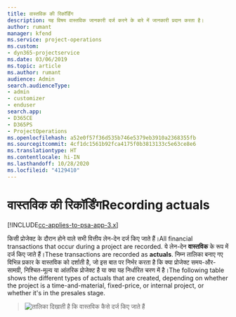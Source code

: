 ```yaml
---
title: वास्तविक की रिकॉर्डिंग
description: यह विषय वास्तविक जानकारी दर्ज करने के बारे में जानकारी प्रदान करता है।
author: rumant
manager: kfend
ms.service: project-operations
ms.custom:
- dyn365-projectservice
ms.date: 03/06/2019
ms.topic: article
ms.author: rumant
audience: Admin
search.audienceType:
- admin
- customizer
- enduser
search.app:
- D365CE
- D365PS
- ProjectOperations
ms.openlocfilehash: a52e0f57f36d535b746e5379eb3910a2368355fb
ms.sourcegitcommit: 4cf1dc1561b92fca4175f0b3813133c5e63ce8e6
ms.translationtype: HT
ms.contentlocale: hi-IN
ms.lasthandoff: 10/28/2020
ms.locfileid: "4129410"
---
```

# <a name="recording-actuals"></a><span data-ttu-id="342c1-103">वास्तविक की रिकॉर्डिंग</span><span class="sxs-lookup"><span data-stu-id="342c1-103">Recording actuals</span></span> 

[!INCLUDE[cc-applies-to-psa-app-3.x](../includes/cc-applies-to-psa-app-3x.md)]

<span data-ttu-id="342c1-104">किसी प्रोजेक्ट के दौरान होने वाले सभी वित्तीय लेन-देन दर्ज किए जाते हैं।</span><span class="sxs-lookup"><span data-stu-id="342c1-104">All financial transactions that occur during a project are recorded.</span></span> <span data-ttu-id="342c1-105">ये लेन-देन **वास्तविक** के रूप में दर्ज किए जाते हैं।</span><span class="sxs-lookup"><span data-stu-id="342c1-105">These transactions are recorded as **actuals**.</span></span> <span data-ttu-id="342c1-106">निम्न तालिका बनाए गए विभिन्न प्रकार के वास्तविक को दर्शाती है, जो इस बात पर निर्भर करता है कि क्या प्रोजेक्ट समय-और-सामग्री, निश्चित-मूल्य या आंतरिक प्रोजेक्ट है या क्या यह निर्धारित चरण में है।</span><span class="sxs-lookup"><span data-stu-id="342c1-106">The following table shows the different types of actuals that are created, depending on whether the project is a time-and-material, fixed-price, or internal project, or whether it's in the presales stage.</span></span>

> ![तालिका दिखाती है कि वास्तविक कैसे दर्ज किए जाते हैं](media/advanced-table2.png)

